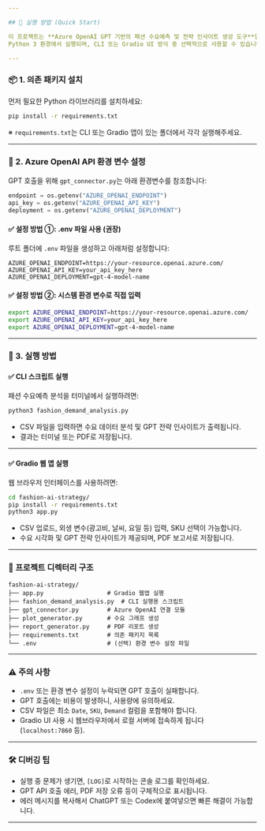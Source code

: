 ```yaml
---

## 🚀 실행 방법 (Quick Start)

이 프로젝트는 **Azure OpenAI GPT 기반의 패션 수요예측 및 전략 인사이트 생성 도구**입니다.  
Python 3 환경에서 실행되며, CLI 또는 Gradio UI 방식 중 선택적으로 사용할 수 있습니다.

---
```


### 📦 1. 의존 패키지 설치

먼저 필요한 Python 라이브러리를 설치하세요:

```bash
pip install -r requirements.txt
```

※ `requirements.txt`는 CLI 또는 Gradio 앱이 있는 폴더에서 각각 실행해주세요.

---

### 🔐 2. Azure OpenAI API 환경 변수 설정

GPT 호출을 위해 `gpt_connector.py`는 아래 환경변수를 참조합니다:

```python
endpoint = os.getenv("AZURE_OPENAI_ENDPOINT")
api_key = os.getenv("AZURE_OPENAI_API_KEY")
deployment = os.getenv("AZURE_OPENAI_DEPLOYMENT")
```

#### ✅ 설정 방법 ①: .env 파일 사용 (권장)

루트 폴더에 `.env` 파일을 생성하고 아래처럼 설정합니다:

```env
AZURE_OPENAI_ENDPOINT=https://your-resource.openai.azure.com/
AZURE_OPENAI_API_KEY=your_api_key_here
AZURE_OPENAI_DEPLOYMENT=gpt-4-model-name
```

#### ✅ 설정 방법 ②: 시스템 환경 변수로 직접 입력

```bash
export AZURE_OPENAI_ENDPOINT=https://your-resource.openai.azure.com/
export AZURE_OPENAI_API_KEY=your_api_key_here
export AZURE_OPENAI_DEPLOYMENT=gpt-4-model-name
```

---

### 🧪 3. 실행 방법

#### ✅ CLI 스크립트 실행

패션 수요예측 분석을 터미널에서 실행하려면:

```bash
python3 fashion_demand_analysis.py
```

- CSV 파일을 입력하면 수요 데이터 분석 및 GPT 전략 인사이트가 출력됩니다.
- 결과는 터미널 또는 PDF로 저장됩니다.

---

#### ✅ Gradio 웹 앱 실행

웹 브라우저 인터페이스를 사용하려면:

```bash
cd fashion-ai-strategy/
pip install -r requirements.txt
python3 app.py
```

- CSV 업로드, 외생 변수(광고비, 날씨, 요일 등) 입력, SKU 선택이 가능합니다.
- 수요 시각화 및 GPT 전략 인사이트가 제공되며, PDF 보고서로 저장됩니다.

---

### 📂 프로젝트 디렉터리 구조

```
fashion-ai-strategy/
├── app.py                  # Gradio 웹앱 실행
├── fashion_demand_analysis.py  # CLI 실행용 스크립트
├── gpt_connector.py        # Azure OpenAI 연결 모듈
├── plot_generator.py       # 수요 그래프 생성
├── report_generator.py     # PDF 리포트 생성
├── requirements.txt        # 의존 패키지 목록
└── .env                    # (선택) 환경 변수 설정 파일
```

---

### ⚠️ 주의 사항

- `.env` 또는 환경 변수 설정이 누락되면 GPT 호출이 실패합니다.
- GPT 호출에는 비용이 발생하니, 사용량에 유의하세요.
- CSV 파일은 최소 `Date`, `SKU`, `Demand` 컬럼을 포함해야 합니다.
- Gradio UI 사용 시 웹브라우저에서 로컬 서버에 접속하게 됩니다 (`localhost:7860` 등).

---

### 🛠️ 디버깅 팁

- 실행 중 문제가 생기면, `[LOG]`로 시작하는 콘솔 로그를 확인하세요.
- GPT API 호출 에러, PDF 저장 오류 등이 구체적으로 표시됩니다.
- 에러 메시지를 복사해서 ChatGPT 또는 Codex에 붙여넣으면 빠른 해결이 가능합니다.

---

